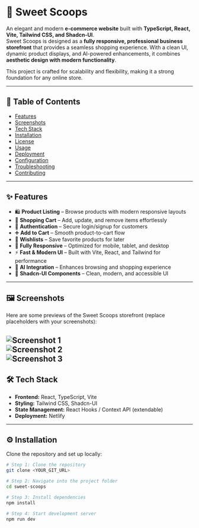 # 🍦 Sweet Scoops

An elegant and modern **e-commerce website** built with **TypeScript, React, Vite, Tailwind CSS, and Shadcn-UI**.  
Sweet Scoops is designed as a **fully responsive, professional business storefront** that provides a seamless shopping experience. With a clean UI, dynamic product displays, and AI-powered enhancements, it combines **aesthetic design with modern functionality**.  

This project is crafted for scalability and flexibility, making it a strong foundation for any online store.  

---

## 📑 Table of Contents
- [Features](#-features)  
- [Screenshots](#-screenshots)  
- [Tech Stack](#-tech-stack)  
- [Installation](#-installation)  
- [License](#-license)  
- [Usage](#-usage)  
- [Deployment](#-deployment)  
- [Configuration](#-configuration)  
- [Troubleshooting](#-troubleshooting)  
- [Contributing](#-contributing)  

---

## ✨ Features

- 🛍️ **Product Listing** – Browse products with modern responsive layouts  
- 🛒 **Shopping Cart** – Add, update, and remove items effortlessly  
- 🔑 **Authentication** – Secure login/signup for customers  
- ➕ **Add to Cart** – Smooth product-to-cart flow  
- 💖 **Wishlists** – Save favorite products for later  
- 📱 **Fully Responsive** – Optimized for mobile, tablet, and desktop  
- ⚡ **Fast & Modern UI** – Built with Vite, React, and Tailwind for performance  
- 🤖 **AI Integration** – Enhances browsing and shopping experience  
- 🎨 **Shadcn-UI Components** – Clean, modern, and accessible UI  

---

## 🖼 Screenshots  

Here are some previews of the Sweet Scoops storefront (replace placeholders with your screenshots):  

![Screenshot 1](https://postimage.me/images/2025/08/19/Screenshot-2025-08-19-120745.png)  
![Screenshot 2](https://postimage.me/images/2025/08/19/Screenshot-2025-08-19-120811.png)  
![Screenshot 3](https://postimage.me/images/2025/08/19/Screenshot-2025-08-19-120830.png)  
---

## 🛠 Tech Stack  

- **Frontend:** React, TypeScript, Vite  
- **Styling:** Tailwind CSS, Shadcn-UI  
- **State Management:** React Hooks / Context API (extendable)  
- **Deployment:** Netlify  

---

## ⚙️ Installation  

Clone the repository and set up locally:  

```sh
# Step 1: Clone the repository
git clone <YOUR_GIT_URL>

# Step 2: Navigate into the project folder
cd sweet-scoops

# Step 3: Install dependencies
npm install

# Step 4: Start development server
npm run dev
